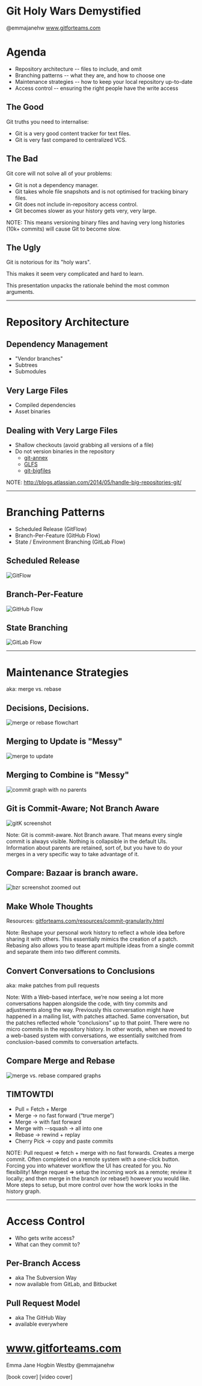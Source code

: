 # Git Holy Wars Demystified

@emmajanehw
www.gitforteams.com


# Agenda

- Repository architecture -- files to include, and omit
- Branching patterns -- what they are, and how to choose one
- Maintenance strategies -- how to keep your local repository up-to-date
- Access control -- ensuring the right people have the write access


## The Good

Git truths you need to internalise:

- Git is a very good content tracker for text files.
- Git is very fast compared to centralized VCS.


## The Bad

Git core will not solve all of your problems:

- Git is not a dependency manager.
- Git takes whole file snapshots and is not optimised for tracking binary files.
- Git does not include in-repository access control.
- Git becomes slower as your history gets very, very large.

NOTE: This means versioning binary files and having very long histories (10k+ commits) will cause Git to become slow.


## The Ugly

Git is notorious for its "holy wars".

This makes it seem very complicated and hard to learn.

This presentation unpacks the rationale behind the most common arguments.


----
# Repository Architecture


## Dependency Management

- "Vendor branches"
- Subtrees
- Submodules


## Very Large Files

- Compiled dependencies
- Asset binaries


## Dealing with Very Large Files

- Shallow checkouts (avoid grabbing all versions of a file)
- Do not version binaries in the repository
  - [git-annex](https://git-annex.branchable.com/)
  - [GLFS](https://git-lfs.github.com)
  - [git-bigfiles](http://caca.zoy.org/wiki/git-bigfiles)

NOTE: http://blogs.atlassian.com/2014/05/handle-big-repositories-git/


----
# Branching Patterns

- Scheduled Release (GitFlow)
- Branch-Per-Feature (GitHub Flow)
- State / Environment Branching (GitLab Flow)


## Scheduled Release

![GitFlow]()


## Branch-Per-Feature

![GitHub Flow]()


## State Branching

![GitLab Flow]()


----
# Maintenance Strategies

aka: merge vs. rebase


## Decisions, Decisions.

![merge or rebase flowchart](assets/rebase-or-merge.png)


## Merging to Update is "Messy"

![merge to update](assets/merge-to-update.png)


## Merging to Combine is "Messy"

![commit graph with no parents](assets/merge-commits-graphed.png)


## Git is Commit-Aware; Not Branch Aware

![gitK screenshot](assets/)

Note: Git is commit-aware. Not Branch aware. That means every single commit is always visible. Nothing is collapsible in the default UIs. Information about parents are retained, sort of, but you have to do your merges in a very specific way to take advantage of it.


## Compare: Bazaar is branch aware.

![bzr screenshot zoomed out](assets/bzr-log-graphical.png)


## Make Whole Thoughts

Resources: [gitforteams.com/resources/commit-granularity.html](http://gitforteams.com/resources/commit-granularity.html)

Note: Reshape your personal work history to reflect a whole idea before sharing it with others. This essentially mimics the creation of a patch. Rebasing also allows you to tease apart multiple ideas from a single commit and separate them into two different commits.


## Convert Conversations to Conclusions

aka: make patches from pull requests

Note: With a Web-based interface, we’re now seeing a lot more conversations happen alongside the code, with tiny commits and adjustments along the way. Previously this conversation might have happened in a mailing list, with patches attached. Same conversation, but the patches reflected whole “conclusions” up to that point. There were no micro commits in the repository history. In other words, when we moved to a web-based system with conversations, we essentially switched from conclusion-based commits to conversation artefacts.


## Compare Merge and Rebase

![merge vs. rebase compared graphs](assets/merge-types.svg)


## TIMTOWTDI

- Pull = Fetch + Merge
- Merge -> no fast forward (“true merge”)
- Merge -> with fast forward
- Merge with --squash -> all into one
- Rebase -> rewind + replay
- Cherry Pick -> copy and paste commits

NOTE: Pull request => fetch + merge with no fast forwards. Creates a merge commit. Often completed on a remote system with a one-click button. Forcing you into whatever workflow the UI has created for you. No flexibility! Merge request => setup the incoming work as a remote; review it locally; and then merge in the branch (or rebase!) however you would like. More steps to setup, but more control over how the work looks in the history graph.


----
# Access Control

- Who gets write access?
- What can they commit to?


## Per-Branch Access

- aka The Subversion Way
- now available from GitLab, and Bitbucket


## Pull Request Model

- aka The GitHub Way
- available everywhere


# www.gitforteams.com

Emma Jane Hogbin Westby
@emmajanehw

[book cover]
[video cover]

